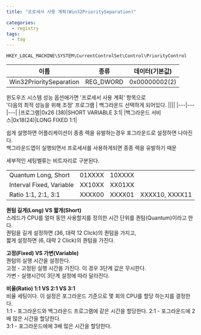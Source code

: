 ```yaml
---
title: "프로세서 사용 계획(Win32PrioritySeparation)"

categories:
  - registry
tags:
  - tag
---
```

```
HKEY_LOCAL_MACHINE\SYSTEM\CurrentControlSet\Control\PriorityControl
```

|이름|종류|데이터(기본값)|
|---|---|---|
|Win32PrioritySeparation|REG_DWORD|0x00000002(2)|

윈도우즈 시스템 성능 옵션에가면 '프로세서 사용 계획' 항목으로  
'다음의 최적 성능을 위해 조정' 프로그램 \| 백그라운드 선택하게 되어있다.
||||
|---|---|---|
|프로그램|0x26 (38)|SHORT VARIABLE 3:1|
|백그라운드 서비스|0x18(24)|LONG FIXED 1:1|

쉽게 설명하면 어플리케이션이 종종 렉을 유발하는경우 포그라운드로 설정하면 나아진다.  
백그라운드앱이 실행되면서 프로세서를 사용하게되면 종종 렉을 유발하기 때문

세부적인 세팅벨류는 비트자리로 구분된다.

|||||
|---|---|---|---|
|Quantum Long, Short|01XXXX|10XXXX||
|Interval Fixed, Variable|XX10XX|XX01XX||
|Ratio 1:1, 2:1, 3:1|XXXX00|XXXX01|XXXX10, XXXX11|

**퀀텀 길게(Long) VS 짧게(Short)**  
스레드가 CPU를 얼마 동안 사용할지를 정의한 시간 단위를 퀀텀(Quantum)이라고 한다.  
퀀텀을 길게 설정하면 (36, 대략 12 Click)의 퀀텀을 가지고,  
짧게 설정하면 (6, 대략 2 Click)의 퀀텀을 가진다.

**고정(Fixed) VS 가변(Variable)**  
퀀텀의 실행 시간을 설정한다.  
고정 - 고정된 실행 시간을 가진다. 이 경우 3단계 값은 무시한다.  
가변 - 실행시간이 3단계 설정에 따라 달라진다.

**비율(Ratio) 1:1 VS 2:1 VS 3:1**  
비율 세팅이다. 이 설정은 포그라운드 기준으로 몇 회의 CPU를 할당 하는지를 결정한다.  
1:1 - 포그라운드와 백그라운드 프로그램에 같은 시간을 할당한다.
2:1 - 포그라운드에 2배 많은 시간을 할당한다.  
3:1 - 포그라운드에에 3배 많은 시간을 할당한다.
